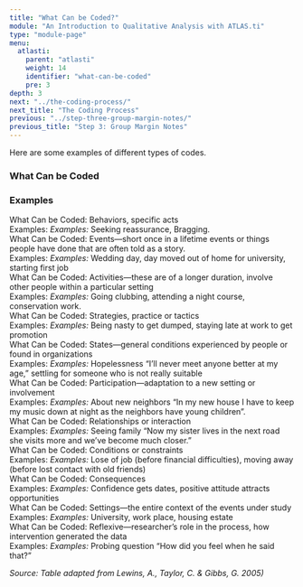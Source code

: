 ```yaml
---
title: "What Can be Coded?"
module: "An Introduction to Qualitative Analysis with ATLAS.ti"
type: "module-page"
menu:
  atlasti:
    parent: "atlasti"
    weight: 14
    identifier: "what-can-be-coded"
    pre: 3
depth: 3
next: "../the-coding-process/"
next_title: "The Coding Process"
previous: "../step-three-group-margin-notes/"
previous_title: "Step 3: Group Margin Notes"
---
```


Here are some examples of different types of codes.

<div class="row table-layout-display d-none d-md-flex" aria-hidden="true">
    <div class="col-12 col-md-6">
    <h3>What Can be Coded</h3>
    </div>
    <div class="col-12 col-md-6">
    <h3>Examples</h3>
    </div>
</div>
<div class="row table-layout-display mt-3 mt-md-0 py-1 py-md-0">
    <div class="col-12 col-md-6 th-second">
        <span class="sr-only">What Can be Coded:</span>
        Behaviors, specific acts
    </div>
    <div class="col-12 col-md-6 coded-example">
        <span class="sr-only">Examples:</span>
        <i class="d-inline d-md-none" aria-hidden="true">Examples:</i>
        Seeking reassurance, Bragging.
    </div>
</div>
<div class="row table-layout-display mt-3 mt-md-0 py-1 py-md-0">
    <div class="col-12 col-md-6 th-second">
        <span class="sr-only">What Can be Coded:</span>
        Events—short once in a lifetime events or things people have done that are often told as a story.
    </div>
    <div class="col-12 col-md-6 coded-example">
        <span class="sr-only">Examples:</span>
        <i class="d-inline d-md-none" aria-hidden="true">Examples:</i>
        Wedding day, day moved out of home for university, starting first job
    </div>
</div>
<div class="row table-layout-display mt-3 mt-md-0 py-1 py-md-0">
    <div class="col-12 col-md-6 th-second">
        <span class="sr-only">What Can be Coded:</span>
        Activities—these are of a longer duration, involve other people within a particular setting
    </div>
    <div class="col-12 col-md-6 coded-example">
        <span class="sr-only">Examples:</span>
        <i class="d-inline d-md-none" aria-hidden="true">Examples:</i>
        Going clubbing, attending a night course, conservation work.
    </div>
</div>
<div class="row table-layout-display mt-3 mt-md-0 py-1 py-md-0">
    <div class="col-12 col-md-6 th-second">
        <span class="sr-only">What Can be Coded:</span>
        Strategies, practice or tactics
    </div>
    <div class="col-12 col-md-6 coded-example">
        <span class="sr-only">Examples:</span>
        <i class="d-inline d-md-none" aria-hidden="true">Examples:</i>
        Being nasty to get dumped, staying late at work to get promotion
    </div>
</div>
<div class="row table-layout-display mt-3 mt-md-0 py-1 py-md-0">
    <div class="col-12 col-md-6 th-second">
        <span class="sr-only">What Can be Coded:</span>
        States—general conditions experienced by people or found in organizations
    </div>
    <div class="col-12 col-md-6 coded-example">
        <span class="sr-only">Examples:</span>
        <i class="d-inline d-md-none" aria-hidden="true">Examples:</i>
        Hopelessness “I’ll never meet anyone better at my age,” settling for someone who is not really suitable
    </div>
</div>
<div class="row table-layout-display mt-3 mt-md-0 py-1 py-md-0">
    <div class="col-12 col-md-6 th-second">
        <span class="sr-only">What Can be Coded:</span>
        Participation—adaptation to a new setting or involvement
    </div>
    <div class="col-12 col-md-6 coded-example">
        <span class="sr-only">Examples:</span>
        <i class="d-inline d-md-none" aria-hidden="true">Examples:</i>
        About new neighbors “In my new house I have to keep my music down at night as the neighbors have young children”.
    </div>
</div>
<div class="row table-layout-display mt-3 mt-md-0 py-1 py-md-0">
    <div class="col-12 col-md-6 th-second">
        <span class="sr-only">What Can be Coded:</span>
        Relationships or interaction
    </div>
    <div class="col-12 col-md-6 coded-example">
        <span class="sr-only">Examples:</span>
        <i class="d-inline d-md-none" aria-hidden="true">Examples:</i>
        Seeing family “Now my sister lives in the next road she visits more and we’ve become much closer.”
    </div>
</div>
<div class="row table-layout-display mt-3 mt-md-0 py-1 py-md-0">
    <div class="col-12 col-md-6 th-second">
        <span class="sr-only">What Can be Coded:</span>
        Conditions or constraints
    </div>
    <div class="col-12 col-md-6 coded-example">
        <span class="sr-only">Examples:</span>
        <i class="d-inline d-md-none" aria-hidden="true">Examples:</i>
        Lose of job (before financial difficulties), moving away (before lost contact with old friends)
    </div>
</div>
<div class="row table-layout-display mt-3 mt-md-0 py-1 py-md-0">
    <div class="col-12 col-md-6 th-second">
        <span class="sr-only">What Can be Coded:</span>
        Consequences
    </div>
    <div class="col-12 col-md-6 coded-example">
        <span class="sr-only">Examples:</span>
        <i class="d-inline d-md-none" aria-hidden="true">Examples:</i>
        Confidence gets dates, positive attitude attracts opportunities
    </div>
</div>
<div class="row table-layout-display mt-3 mt-md-0 py-1 py-md-0">
    <div class="col-12 col-md-6 th-second">
        <span class="sr-only">What Can be Coded:</span>
        Settings—the entire context of the events under study
    </div>
    <div class="col-12 col-md-6 coded-example">
        <span class="sr-only">Examples:</span>
        <i class="d-inline d-md-none" aria-hidden="true">Examples:</i>
        University, work place, housing estate
    </div>
</div>
<div class="row table-layout-display mt-3 mt-md-0 py-1 py-md-0">
    <div class="col-12 col-md-6 th-second">
        <span class="sr-only">What Can be Coded:</span>
        Reflexive—researcher’s role in the process, how intervention   generated the data
    </div>
    <div class="col-12 col-md-6 coded-example">
        <span class="sr-only">Examples:</span>
        <i class="d-inline d-md-none" aria-hidden="true">Examples:</i>
        Probing question “How did you feel when he said that?”
    </div>
</div>

_Source: Table adapted from Lewins, A., Taylor, C. & Gibbs, G. 2005)_



